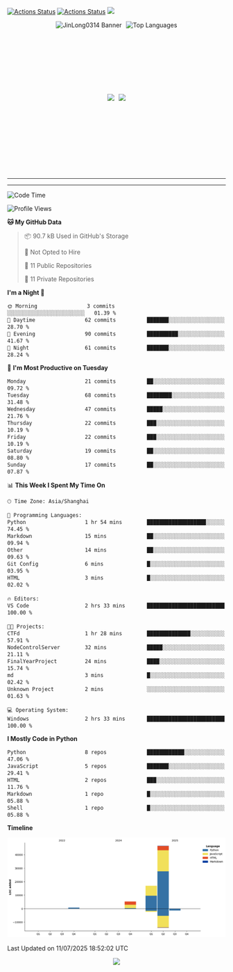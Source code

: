 [![Actions Status](https://github.com/JinLong0314/JinLong0314/workflows/wakatime-stats/badge.svg)](https://github.com/JinLong0314/JinLong0314/actions)
[![Actions Status](https://github.com/JinLong0314/JinLong0314/workflows/update-gh-activity-new/badge.svg)](https://github.com/JinLong0314/JinLong0314/actions)
![](https://visitor-badge-deno.deno.dev/JinLong0314.JinLong0314.svg)
<br>
 
<div align="center" style="display: flex; justify-content: center; align-items: center; gap: 10px;">
  <img src="https://socialify.git.ci/JinLong0314/JinLong0314/image?custom_language=Python&font=Inter&language=1&name=1&pattern=Plus" alt="JinLong0314 Banner" height="150"/>
  <img src="https://github-readme-stats.vercel.app/api/top-langs/?username=JinLong0314&hide_border=true" alt="Top Languages" height="150"/>
</div>

<br>

<div align="center" style="display: flex; justify-content: center; align-items: center; gap: 10px;">
  <img src="https://spotify-github-profile.kittinanx.com/api/view?uid=31afscsa66thkz2rxnganseg5i3a&cover_image=true&theme=default&show_offline=false&background_color=121212&interchange=true&bar_color=53b14f&bar_color_cover=true"  height="180"/>
  <img src="https://spotify-recently-played-readme.vercel.app/api?user=31afscsa66thkz2rxnganseg5i3a&count=5&width=600" height="180"/>
</div>


---

<!--START_SECTION:activity-->

<!--END_SECTION:activity-->

---

<!--START_SECTION:waka-->
![Code Time](http://img.shields.io/badge/Code%20Time-14%20hrs%2047%20mins-blue)

![Profile Views](http://img.shields.io/badge/Profile%20Views-0-blue)

**🐱 My GitHub Data** 

> 📦 90.7 kB Used in GitHub's Storage 
 > 
> 🚫 Not Opted to Hire
 > 
> 📜 11 Public Repositories 
 > 
> 🔑 11 Private Repositories 
 > 
**I'm a Night 🦉** 

```text
🌞 Morning                3 commits           ░░░░░░░░░░░░░░░░░░░░░░░░░   01.39 % 
🌆 Daytime                62 commits          ███████░░░░░░░░░░░░░░░░░░   28.70 % 
🌃 Evening                90 commits          ██████████░░░░░░░░░░░░░░░   41.67 % 
🌙 Night                  61 commits          ███████░░░░░░░░░░░░░░░░░░   28.24 % 
```
📅 **I'm Most Productive on Tuesday** 

```text
Monday                   21 commits          ██░░░░░░░░░░░░░░░░░░░░░░░   09.72 % 
Tuesday                  68 commits          ████████░░░░░░░░░░░░░░░░░   31.48 % 
Wednesday                47 commits          █████░░░░░░░░░░░░░░░░░░░░   21.76 % 
Thursday                 22 commits          ███░░░░░░░░░░░░░░░░░░░░░░   10.19 % 
Friday                   22 commits          ███░░░░░░░░░░░░░░░░░░░░░░   10.19 % 
Saturday                 19 commits          ██░░░░░░░░░░░░░░░░░░░░░░░   08.80 % 
Sunday                   17 commits          ██░░░░░░░░░░░░░░░░░░░░░░░   07.87 % 
```


📊 **This Week I Spent My Time On** 

```text
🕑︎ Time Zone: Asia/Shanghai

💬 Programming Languages: 
Python                   1 hr 54 mins        ███████████████████░░░░░░   74.45 % 
Markdown                 15 mins             ██░░░░░░░░░░░░░░░░░░░░░░░   09.94 % 
Other                    14 mins             ██░░░░░░░░░░░░░░░░░░░░░░░   09.63 % 
Git Config               6 mins              █░░░░░░░░░░░░░░░░░░░░░░░░   03.95 % 
HTML                     3 mins              █░░░░░░░░░░░░░░░░░░░░░░░░   02.02 % 

🔥 Editors: 
VS Code                  2 hrs 33 mins       █████████████████████████   100.00 % 

🐱‍💻 Projects: 
CTFd                     1 hr 28 mins        ██████████████░░░░░░░░░░░   57.91 % 
NodeControlServer        32 mins             █████░░░░░░░░░░░░░░░░░░░░   21.11 % 
FinalYearProject         24 mins             ████░░░░░░░░░░░░░░░░░░░░░   15.74 % 
md                       3 mins              █░░░░░░░░░░░░░░░░░░░░░░░░   02.42 % 
Unknown Project          2 mins              ░░░░░░░░░░░░░░░░░░░░░░░░░   01.63 % 

💻 Operating System: 
Windows                  2 hrs 33 mins       █████████████████████████   100.00 % 
```

**I Mostly Code in Python** 

```text
Python                   8 repos             ████████████░░░░░░░░░░░░░   47.06 % 
JavaScript               5 repos             ███████░░░░░░░░░░░░░░░░░░   29.41 % 
HTML                     2 repos             ███░░░░░░░░░░░░░░░░░░░░░░   11.76 % 
Markdown                 1 repo              █░░░░░░░░░░░░░░░░░░░░░░░░   05.88 % 
Shell                    1 repo              █░░░░░░░░░░░░░░░░░░░░░░░░   05.88 % 
```



**Timeline**

![Lines of Code chart](https://raw.githubusercontent.com/JinLong0314/JinLong0314/master/assets/bar_graph.png)


 Last Updated on 11/07/2025 18:52:02 UTC
<!--END_SECTION:waka-->



<p align="center">
  <img src="https://capsule-render.vercel.app/api?type=waving&color=gradient&height=60&section=footer"/>
</p>
